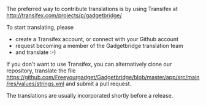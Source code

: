 The preferred way to contribute translations is by using Transifex at http://transifex.com/projects/p/gadgetbridge/

To start translating, please 
* create a Transifex account, or connect with your Github account
* request becoming a member of the Gadgetbridge translation team
* and translate :-)

If you don't want to use Transifex, you can alternatively clone our repository, translate the file https://github.com/Freeyourgadget/Gadgetbridge/blob/master/app/src/main/res/values/strings.xml and submit a pull request.

The translations are usually incorporated shortly before a release.